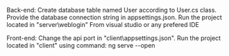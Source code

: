 Back-end:
    Create database table named User according to User.cs class.
    Provide the database connection string in appsettings.json.
    Run the project located in "server\weblogin"
    From visual studio or any prefered IDE
    

Front-end:
    Change the api port in "client\appsettings.json".
    Run the project located in "client"
    using command: ng serve --open
